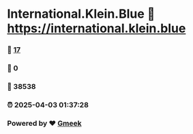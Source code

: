 # International.Klein.Blue :link: https://international.klein.blue 
### :page_facing_up: [17](https://international.klein.blue/tag.html) 
### :speech_balloon: 0 
### :hibiscus: 38538 
### :alarm_clock: 2025-04-03 01:37:28 
### Powered by :heart: [Gmeek](https://github.com/Meekdai/Gmeek)
